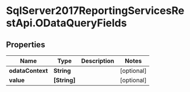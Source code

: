 # SqlServer2017ReportingServicesRestApi.ODataQueryFields

## Properties
Name | Type | Description | Notes
------------ | ------------- | ------------- | -------------
**odataContext** | **String** |  | [optional] 
**value** | **[String]** |  | [optional] 


